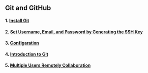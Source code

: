 ## Git and GitHub

#### 1. [Install Git](https://github.com/mrzResearchArena/Git-and-GitHub/blob/master/install.md)
#### 2. [Set Username, Email, and Password by Generating the SSH Key](https://github.com/mrzResearchArena/Git-and-GitHub/blob/master/SSH.md)
#### 3. [Configaration](https://github.com/mrzResearchArena/Git-and-GitHub/blob/master/configure.md)
#### 4. [Introduction to Git](https://github.com/mrzResearchArena/Git-and-GitHub/blob/master/introduction.md)
#### 5. [Multiple Users Remotely Collaboration](https://github.com/mrzResearchArena/Git-and-GitHub/blob/master/multiple.md)

